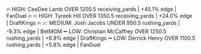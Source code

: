 🔥 HIGH: CeeDee Lamb OVER 1200.5 receiving_yards | +45.1% edge | FanDuel 🔥
🔥 HIGH: Tyreek Hill OVER 1350.5 receiving_yards | +24.0% edge | DraftKings 🔥
📈 MEDIUM: Josh Jacobs UNDER 950.5 rushing_yards | -9.3% edge | BetMGM 
➖ LOW: Christian McCaffrey OVER 1250.5 rushing_yards | +6.9% edge | DraftKings 
➖ LOW: Derrick Henry OVER 1100.5 rushing_yards | +5.8% edge | FanDuel 
